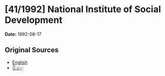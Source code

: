 # [41/1992] National Institute of Social Development

**Date:** 1992-08-17

## Original Sources

- [English](https://documents.gov.lk/view/acts/1992/8/41-1992_E.pdf)
- [සිංහල](https://documents.gov.lk/view/acts/1992/8/41-1992_S.pdf)
